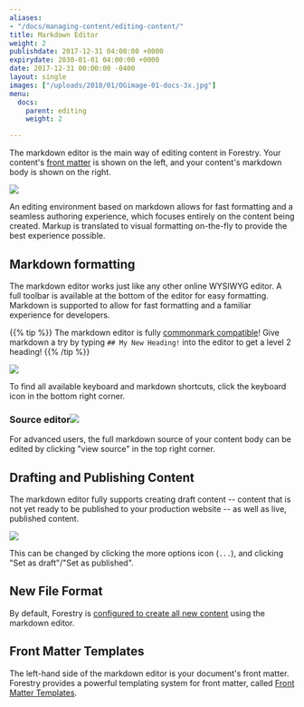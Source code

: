 ```yaml
---
aliases:
- "/docs/managing-content/editing-content/"
title: Markdown Editor
weight: 2
publishdate: 2017-12-31 04:00:00 +0000
expirydate: 2030-01-01 04:00:00 +0000
date: 2017-12-31 00:00:00 -0400
layout: single
images: ["/uploads/2018/01/OGimage-01-docs-3x.jpg"]
menu:
  docs:
    parent: editing
    weight: 2

---
```

The markdown editor is the main way of editing content in Forestry. Your content's [front matter](/docs/settings/front-matter-templates/) is shown on the left, and your content's markdown body is shown on the right.

![](/uploads/2018/01/14.png)

An editing environment based on markdown allows for fast formatting and a seamless authoring experience, which focuses entirely on the content being created. Markup is translated to visual formatting on-the-fly to provide the best experience possible.

## Markdown formatting

The markdown editor works just like any other online WYSIWYG editor. A full toolbar is available at the bottom of the editor for easy formatting. Markdown is supported to allow for fast formatting and a familiar experience for developers.

{{% tip %}}
The markdown editor is fully [commonmark compatible](http://commonmark.org/help/)! Give markdown a try by typing `## My New Heading!` into the editor to get a level 2 heading!
{{% /tip %}}

![](/uploads/2018/01/14-markdown-formatting.png)

To find all available keyboard and markdown shortcuts, click the keyboard icon in the bottom right corner.

### Source editor![](/uploads/2018/01/18.png)

For advanced users, the full markdown source of your content body can be edited by clicking "view source" in the top right corner.

## Drafting and Publishing Content

The markdown editor fully supports creating draft content -- content that is not yet ready to be published to your production website -- as well as live, published content.

![](/uploads/2018/01/14-settings-button.png)

This can be changed by clicking the more options icon (`...`), and clicking "Set as draft"/"Set as published".

## New File Format

By default, Forestry is [configured to create all new content](/docs/settings/#new-file-format) using the markdown editor.

## Front Matter Templates

The left-hand side of the markdown editor is your document's front matter. Forestry provides a powerful templating system for front matter, called [Front Matter Templates](/docs/front-matter-templates/).